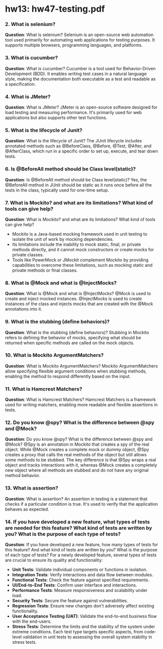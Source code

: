# hw13: hw47-testing.pdf

### 2. What is selenium?
**Question**: What is selenium?
Selenium is an open-source web automation tool used primarily for automating web applications for testing purposes. It supports multiple browsers, programming languages, and platforms.

### 3. What is cucumber?
**Question**: What is cucumber?
Cucumber is a tool used for Behavior-Driven Development (BDD). It enables writing test cases in a natural language style, making the documentation both executable as a test and readable as a specification.

### 4. What is JMeter?
**Question**: What is JMeter?
JMeter is an open-source software designed for load testing and measuring performance. It's primarily used for web applications but also supports other test functions.

### 5. What is the lifecycle of Junit?
**Question**: What is the lifecycle of Junit?
The JUnit lifecycle includes annotated methods such as @BeforeClass, @Before, @Test, @After, and @AfterClass, which run in a specific order to set up, execute, and tear down tests.

### 6. Is @BeforeAll method should be Class level(static)?
**Question**: Is @BeforeAll method should be Class level(static)?
Yes, the @BeforeAll method in JUnit should be static as it runs once before all the tests in the class, typically used for one-time setup.

### 7. What is Mockito? and what are its limitations? What kind of tools can give help?
**Question**: What is Mockito? and what are its limitations? What kind of tools can give help?
- Mockito is a Java-based mocking framework used in unit testing to isolate the unit of work by mocking dependencies. 
- Its limitations include the inability to mock static, final, or private methods directly, and it cannot mock constructors or create mocks for private classes. 
- Tools like PowerMock or JMockit complement Mockito by providing capabilities to overcome these limitations, such as mocking static and private methods or final classes.

### 8. What is @Mock and what is @InjectMocks?
**Question**: What is @Mock and what is @InjectMocks?
@Mock is used to create and inject mocked instances. @InjectMocks is used to create instances of the class and injects mocks that are created with the @Mock annotations into it.

### 9. What is the stubbing (define behaviors)?
**Question**: What is the stubbing (define behaviors)?
Stubbing in Mockito refers to defining the behavior of mocks, specifying what should be returned when specific methods are called on the mock objects.

### 10. What is Mockito ArgumentMatchers?
**Question**: What is Mockito ArgumentMatchers?
Mockito ArgumentMatchers allow specifying flexible argument conditions when stubbing methods, enabling the method to respond differently based on the input.

### 11. What is Hamcrest Matchers?
**Question**: What is Hamcrest Matchers?
Hamcrest Matchers is a framework used for writing matchers, enabling more readable and flexible assertions in tests.

### 12. Do you know @spy? What is the difference between @spy and @Mock?
**Question**: Do you know @spy? What is the difference between @spy and @Mock?
@Spy is an annotation in Mockito that creates a spy of the real object. While @Mock creates a complete mock or dummy object, @Spy creates a proxy that calls the real methods of the object but still allows some methods to be stubbed. The key difference is that @Spy wraps a real object and tracks interactions with it, whereas @Mock creates a completely new object where all methods are stubbed and do not have any original method behavior.

### 13. What is assertion?
**Question**: What is assertion?
An assertion in testing is a statement that checks if a particular condition is true. It's used to verify that the application behaves as expected.

### 14. If you have developed a new feature, what types of tests are needed for this feature? What kind of tests are written by you? What is the purpose of each type of tests?
**Question**: If you have developed a new feature, how many types of tests for this feature? And what kind of tests are written by you? What is the purpose of each type of tests?
For a newly developed feature, several types of tests are crucial to ensure its quality and functionality:
- **Unit Tests**: Validate individual components or functions in isolation.
- **Integration Tests**: Verify interactions and data flow between modules.
- **Functional Tests**: Check the feature against specified requirements.
- **UI/End-to-End Tests**: Confirm user interface and interactions.
- **Performance Tests**: Measure responsiveness and scalability under load.
- **Security Tests**: Secure the feature against vulnerabilities.
- **Regression Tests**: Ensure new changes don't adversely affect existing functionality.
- **User Acceptance Testing (UAT)**: Validate the end-to-end business flow with the end-users.
- **Stress Tests**: Determine the limits and the stability of the system under extreme conditions.
Each test type targets specific aspects, from code-level validation in unit tests to assessing the overall system stability in stress tests.
